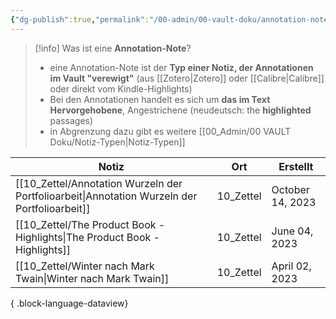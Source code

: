 ```yaml
---
{"dg-publish":true,"permalink":"/00-admin/00-vault-doku/annotation-note/","tags":["class/admin"],"noteIcon":""}
---
```



> [!info] Was ist eine **Annotation-Note**?
> - eine Annotation-Note ist der **Typ einer Notiz, der Annotationen im Vault "verewigt"** (aus [[Zotero\|Zotero]] oder [[Calibre\|Calibre]] oder direkt vom Kindle-Highlights)
> - Bei den Annotationen handelt es sich um **das im Text Hervorgehobene**, Angestrichene (neudeutsch: the **highlighted** passages)
> - in Abgrenzung dazu gibt es weitere [[00_Admin/00 VAULT Doku/Notiz-Typen\|Notiz-Typen]]

| Notiz                                                                                           | Ort       | Erstellt         |
| ----------------------------------------------------------------------------------------------- | --------- | ---------------- |
| [[10_Zettel/Annotation Wurzeln der Portfolioarbeit\|Annotation Wurzeln der Portfolioarbeit]] | 10_Zettel | October 14, 2023 |
| [[10_Zettel/The Product Book - Highlights\|The Product Book - Highlights]]                   | 10_Zettel | June 04, 2023    |
| [[10_Zettel/Winter nach Mark Twain\|Winter nach Mark Twain]]                                 | 10_Zettel | April 02, 2023   |

{ .block-language-dataview}
